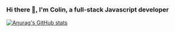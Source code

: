 ### Hi there 👋, I'm Colin, a full-stack Javascript developer

[![Anurag's GitHub stats](https://github-readme-stats.vercel.app/api?username=cjb0s&count_private=true&show_icons=true&theme=tokyonight)](https://github.com/anuraghazra/github-readme-stats)

<!--
**cjb0s/cjb0s** is a ✨ _special_ ✨ repository because its `README.md` (this file) appears on your GitHub profile.

Here are some ideas to get you started:

- 🔭 I’m currently working on ...
- 🌱 I’m currently learning ...
- 👯 I’m looking to collaborate on ...
- 🤔 I’m looking for help with ...
- 💬 Ask me about ...
- 📫 How to reach me: ...
- 😄 Pronouns: ...
- ⚡ Fun fact: ...
-->
